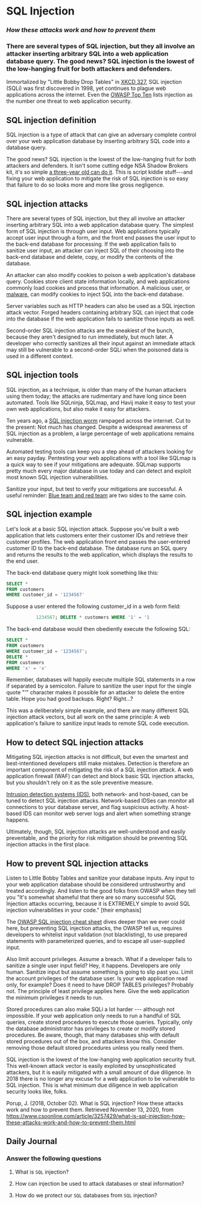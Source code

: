 # SQL Injection
### *How these attacks work and how to prevent them*


### There are several types of SQL injection, but they all involve an attacker inserting arbitrary SQL into a web application database query. The good news? SQL injection is the lowest of the low-hanging fruit for both attackers and defenders.


Immortalized by "Little Bobby Drop Tables" in [XKCD 327](https://xkcd.com/327/), SQL injection (SQLi) was first discovered in 1998, yet continues to plague web applications across the internet. Even the [OWASP Top Ten](https://www.owasp.org/index.php/Top_10-2017_A1-Injection) lists injection as the number one threat to web application security.


## SQL injection definition

SQL injection is a type of attack that can give an adversary complete control over your web application database by inserting arbitrary SQL code into a database query.

The good news? SQL injection is the lowest of the low-hanging fruit for both attackers and defenders. It isn't some cutting edge NSA Shadow Brokers kit, it's so simple [a three-year old can do it](https://www.troyhunt.com/hacking-is-childs-play-sql-injection/). This is script kiddie stuff---and fixing your web application to mitigate the risk of SQL injection is so easy that failure to do so looks more and more like gross negligence.

## SQL injection attacks

There are several types of SQL injection, but they all involve an attacker inserting arbitrary SQL into a web application database query. The simplest form of SQL injection is through user input. Web applications typically accept user input through a form, and the front end passes the user input to the back-end database for processing. If the web application fails to sanitize user input, an attacker can inject SQL of their choosing into the back-end database and delete, copy, or modify the contents of the database.

An attacker can also modify cookies to poison a web application's database query. Cookies store client state information locally, and web applications commonly load cookies and process that information. A malicious user, or [malware](https://www.csoonline.com/article/3295877/malware/what-is-malware-viruses-worms-trojans-and-beyond.html), can modify cookies to inject SQL into the back-end database.

Server variables such as HTTP headers can also be used as a SQL injection attack vector. Forged headers containing arbitrary SQL can inject that code into the database if the web application fails to sanitize those inputs as well.

Second-order SQL injection attacks are the sneakiest of the bunch, because they aren't designed to run immediately, but much later. A developer who correctly sanitizes all their input against an immediate attack may still be vulnerable to a second-order SQLi when the poisoned data is used in a different context.

## SQL injection tools

SQL injection, as a technique, is older than many of the human attackers using them today; the attacks are rudimentary and have long since been automated. Tools like SQLninja, SQLmap, and Havij make it easy to test your own web applications, but also make it easy for attackers.

Ten years ago, a [SQL injection worm](https://isc.sans.edu/diary/SQL+Injection+Worm+on+the+Loose+%28UPDATED+x2%29/4393) rampaged across the internet. Cut to the present: Not much has changed. Despite a widespread awareness of SQL injection as a problem, a large percentage of web applications remains vulnerable.

Automated testing tools can keep you a step ahead of attackers looking for an easy payday. Pentesting your web applications with a tool like SQLmap is a quick way to see if your mitigations are adequate. SQLmap supports pretty much every major database in use today and can detect and exploit most known SQL injection vulnerabilities.

Sanitize your input, but test to verify your mitigations are successful. A useful reminder: [Blue team and red team](https://www.csoonline.com/article/2122440/disaster-recovery/emergency-preparedness-red-team-versus-blue-team-how-to-run-an-effective-simulation.html) are two sides to the same coin.

## SQL injection example

Let's look at a basic SQL injection attack. Suppose you've built a web application that lets customers enter their customer IDs and retrieve their customer profiles. The web application front end passes the user-entered customer ID to the back-end database. The database runs an SQL query and returns the results to the web application, which displays the results to the end user.

The back-end database query might look something like this:
```sql
SELECT *
FROM customers
WHERE customer_id = '1234567'
```
Suppose a user entered the following customer_id in a web form field:
```sql
           1234567; DELETE * customers WHERE '1' = '1
```
The back-end database would then obediently execute the following SQL:
```sql
SELECT *
FROM customers
WHERE customer_id = '1234567';
DELETE *
FROM customers
WHERE 'x' = 'x'
```
Remember, databases will happily execute multiple SQL statements in a row if separated by a semicolon. Failure to sanitize the user input for the single quote "'" character makes it possible for an attacker to delete the entire table. Hope you had good backups. Right? Right...?

This was a deliberately simple example, and there are many different SQL injection attack vectors, but all work on the same principle: A web application's failure to sanitize input leads to remote SQL code execution.

## How to detect SQL injection attacks

Mitigating SQL injection attacks is not difficult, but even the smartest and best-intentioned developers still make mistakes. Detection is therefore an important component of mitigating the risk of a SQL injection attack. A web application firewall (WAF) can detect and block basic SQL injection attacks, but you shouldn't rely on it as the sole preventive measure.

[Intrusion detection systems (IDS)](https://www.csoonline.com/article/3255632/network-security/what-is-an-intrusion-detection-system-ids-a-valued-capability-with-serious-management-challenges.html), both network- and host-based, can be tuned to detect SQL injection attacks. Network-based IDSes can monitor all connections to your database server, and flag suspicious activity. A host-based IDS can monitor web server logs and alert when something strange happens.

Ultimately, though, SQL injection attacks are well-understood and easily preventable, and the priority for risk mitigation should be preventing SQL injection attacks in the first place.

## How to prevent SQL injection attacks

Listen to Little Bobby Tables and sanitize your database inputs. Any input to your web application database should be considered untrustworthy and treated accordingly. And listen to the good folks from OWASP when they tell you "It's somewhat shameful that there are so many successful SQL Injection attacks occurring, because it is EXTREMELY simple to avoid SQL injection vulnerabilities in your code." [their emphasis]

The [OWASP SQL injection cheat sheet](https://www.owasp.org/index.php/SQL_Injection_Prevention_Cheat_Sheet) dives deeper than we ever could here, but preventing SQL injection attacks, the OWASP tell us, requires developers to whitelist input validation (not blacklisting), to use prepared statements with parameterized queries, and to escape all user-supplied input.

Also limit account privileges. Assume a breach. What if a developer fails to sanitize a single user input field? Hey, it happens. Developers are only human. Sanitize input but assume something is going to slip past you. Limit the account privileges of the database user. Is your web application read only, for example? Does it need to have DROP TABLES privileges? Probably not. The principle of least privilege applies here. Give the web application the minimum privileges it needs to run.

Stored procedures can also make SQLi a lot harder --- although not impossible. If your web application only needs to run a handful of SQL queries, create stored procedures to execute those queries. Typically, only the database administrator has privileges to create or modify stored procedures. Be aware, though, that many databases ship with default stored procedures out of the box, and attackers know this. Consider removing those default stored procedures unless you really need them.

SQL injection is the lowest of the low-hanging web application security fruit. This well-known attack vector is easily exploited by unsophisticated attackers, but it is easily mitigated with a small amount of due diligence. In 2018 there is no longer any excuse for a web application to be vulnerable to SQL injection. This is what minimum due diligence in web application security looks like, folks.

Porup, J. (2018, October 02). What is SQL injection? How these attacks work and how to prevent them. Retrieved November 13, 2020, from https://www.csoonline.com/article/3257429/what-is-sql-injection-how-these-attacks-work-and-how-to-prevent-them.html

## Daily Journal
### Answer the following questions
1. What is `SQL` injection?

2. How can injection be used to attack databases or steal information? 

3. How do we protect our `SQL` databases from `SQL` injection?